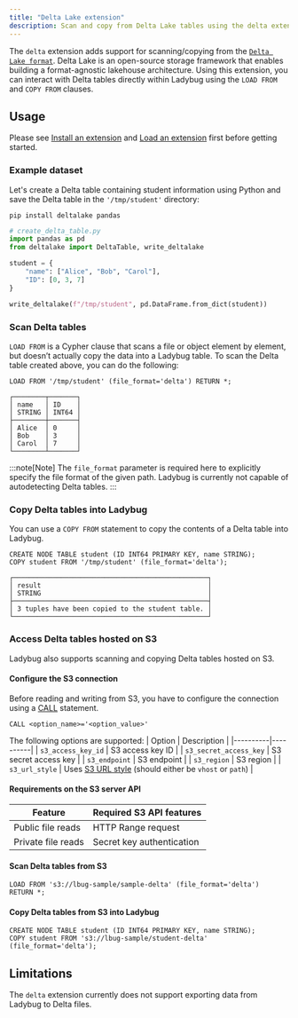```yaml
---
title: "Delta Lake extension"
description: Scan and copy from Delta Lake tables using the delta extension with support for local and S3-hosted data.
---
```


The `delta` extension adds support for scanning/copying from the [`Delta Lake format`](https://delta.io/).
Delta Lake is an open-source storage framework that enables building a format-agnostic lakehouse architecture.
Using this extension, you can interact with Delta tables directly within Ladybug using the `LOAD FROM` and `COPY FROM` clauses.

## Usage

Please see [Install an extension](/extensions#install-an-extension) and [Load an extension](/extensions#load-an-extension) first before getting started.

### Example dataset

Let's create a Delta table containing student information using Python and save the Delta table in the `'/tmp/student'` directory:
```shell
pip install deltalake pandas
```

```python
# create_delta_table.py
import pandas as pd
from deltalake import DeltaTable, write_deltalake

student = {
    "name": ["Alice", "Bob", "Carol"],
    "ID": [0, 3, 7]
}

write_deltalake(f"/tmp/student", pd.DataFrame.from_dict(student))
```

### Scan Delta tables

`LOAD FROM` is a Cypher clause that scans a file or object element by element, but doesn’t actually
copy the data into a Ladybug table.
To scan the Delta table created above, you can do the following:

```cypher
LOAD FROM '/tmp/student' (file_format='delta') RETURN *;
```
```table
┌────────┬───────┐
│ name   │ ID    │
│ STRING │ INT64 │
├────────┼───────┤
│ Alice  │ 0     │
│ Bob    │ 3     │
│ Carol  │ 7     │
└────────┴───────┘
```
:::note[Note]
The `file_format` parameter is required here to explicitly specify the file format of the given path.
Ladybug is currently not capable of autodetecting Delta tables.
:::

### Copy Delta tables into Ladybug
You can use a `COPY FROM` statement to copy the contents of a Delta table into Ladybug.

```cypher
CREATE NODE TABLE student (ID INT64 PRIMARY KEY, name STRING);
COPY student FROM '/tmp/student' (file_format='delta');
```
```table
┌─────────────────────────────────────────────────┐
│ result                                          │
│ STRING                                          │
├─────────────────────────────────────────────────┤
│ 3 tuples have been copied to the student table. │
└─────────────────────────────────────────────────┘
```

### Access Delta tables hosted on S3
Ladybug also supports scanning and copying Delta tables hosted on S3.

#### Configure the S3 connection

Before reading and writing from S3, you have to configure the connection using a [CALL](/cypher/configuration) statement.
```cypher
CALL <option_name>='<option_value>'
```

The following options are supported:
| Option | Description |
|----------|----------|
| `s3_access_key_id` | S3 access key ID |
| `s3_secret_access_key` | S3 secret access key |
| `s3_endpoint` | S3 endpoint |
| `s3_region` | S3 region |
| `s3_url_style` | Uses [S3 URL style](https://docs.aws.amazon.com/AmazonS3/latest/userguide/VirtualHosting.html) (should either be `vhost` or `path`) |

#### Requirements on the S3 server API

| Feature | Required S3 API features |
|----------|----------|
| Public file reads | HTTP Range request |
| Private file reads | Secret key authentication |

#### Scan Delta tables from S3
```cypher
LOAD FROM 's3://lbug-sample/sample-delta' (file_format='delta')
RETURN *;
```

#### Copy Delta tables from S3 into Ladybug

```cypher
CREATE NODE TABLE student (ID INT64 PRIMARY KEY, name STRING);
COPY student FROM 's3://lbug-sample/student-delta' (file_format='delta');
```

## Limitations

The `delta` extension currently does not support exporting data from Ladybug to Delta files.
